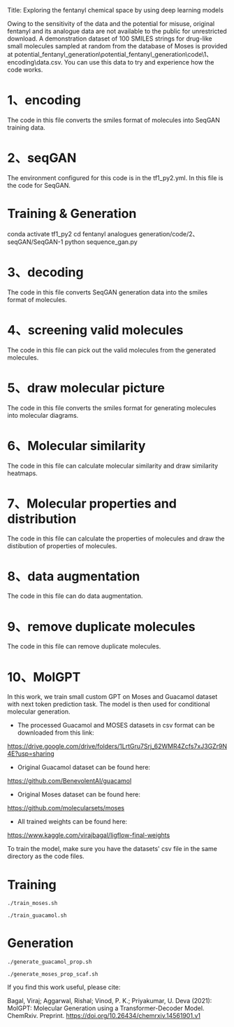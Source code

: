 Title: Exploring the fentanyl chemical space by using deep learning models

Owing to the sensitivity of the data and the potential for misuse, original fentanyl and its analogue data are not available to the public for unrestricted download. A demonstration dataset of 100 SMILES strings for drug-like small molecules sampled at random from the database of Moses is provided at potential_fentanyl_generation\potential_fentanyl_generation\code\1、encoding\data.csv. You can use this data to try and experience how the code works.

# 1、encoding
The code in this file converts the smiles format of molecules into SeqGAN training data.

# 2、seqGAN
The environment configured for this code is in the tf1_py2.yml.
In this file is the code for SeqGAN.
 # Training & Generation
 conda activate tf1_py2
 cd fentanyl analogues generation/code/2、seqGAN/SeqGAN-1
 python sequence_gan.py

# 3、decoding
The code in this file converts SeqGAN generation data into the smiles format of molecules.

# 4、screening valid molecules
The code in this file can pick out the valid molecules from the generated molecules.

# 5、draw molecular picture
The code in this file converts the smiles format for generating molecules into molecular diagrams.

# 6、Molecular similarity
The code in this file can calculate molecular similarity and draw similarity heatmaps.

# 7、Molecular properties and distribution
The code in this file can calculate the properties of molecules and draw the distibution of properties of molecules.

# 8、data augmentation
The code in this file can do data augmentation.

# 9、remove duplicate molecules
The code in this file can remove duplicate molecules.

# 10、MolGPT
In this work, we train small custom GPT on Moses and Guacamol dataset with next token prediction task. The model is then used for conditional molecular generation. 

- The processed Guacamol and MOSES datasets in csv format can be downloaded from this link:

https://drive.google.com/drive/folders/1LrtGru7Srj_62WMR4Zcfs7xJ3GZr9N4E?usp=sharing

- Original Guacamol dataset can be found here:

https://github.com/BenevolentAI/guacamol

- Original Moses dataset can be found here:

https://github.com/molecularsets/moses

- All trained weights can be found here:

https://www.kaggle.com/virajbagal/ligflow-final-weights


To train the model, make sure you have the datasets' csv file in the same directory as the code files.

# Training

```
./train_moses.sh
```

```
./train_guacamol.sh
```

# Generation

```
./generate_guacamol_prop.sh
```

```
./generate_moses_prop_scaf.sh
```

If you find this work useful, please cite:

Bagal, Viraj; Aggarwal, Rishal; Vinod, P. K.; Priyakumar, U. Deva (2021): MolGPT: Molecular Generation using a Transformer-Decoder Model. ChemRxiv. Preprint. https://doi.org/10.26434/chemrxiv.14561901.v1 


